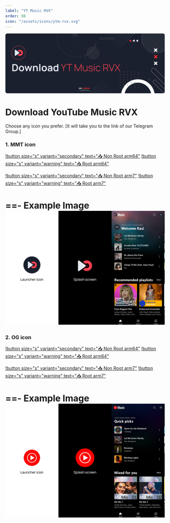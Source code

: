 ```yaml
---
label: "YT Music RVX"
order: 98
icon: "/assets/icons/ytm-rvx.svg"
---
```


![](/assets/cover/download-ytm-rvx-cover.png)

# Download YouTube Music RVX

Choose any icon you prefer. [It will take you to the link of our Telegram Group.]

### 1. MMT icon
[!button size="s" variant="secondary" text="📥 Non Root arm64"](https://t.me/ReVancedBuildMMT/120973) [!button size="s" variant="warning" text="📥 Root arm64"](https://github.com/kazimmt/RVX-MMT-module/releases/download/09-08/RVX-music-arm64-MMT.zip)

[!button size="s" variant="secondary" text="📥 Non Root arm7"](https://t.me/ReVancedBuildMMT/120974) [!button size="s" variant="warning" text="📥 Root arm7"](https://github.com/kazimmt/RVX-MMT-module/releases/download/09-08/RVX-music-arm7-MMT.zip)

==- Example Image
![](/assets/icon-difference/ytm-mmt.jpg)
===

### 2. OG icon
[!button size="s" variant="secondary" text="📥 Non Root arm64"](https://t.me/ReVancedBuildMMT/120979) [!button size="s" variant="warning" text="📥 Root arm64"](https://github.com/kazimmt/RVX-MMT-module/releases/download/09-08/RVX-music-arm64-OG.zip)

[!button size="s" variant="secondary" text="📥 Non Root arm7"](https://t.me/ReVancedBuildMMT/120980) [!button size="s" variant="warning" text="📥 Root arm7"](https://github.com/kazimmt/RVX-MMT-module/releases/download/09-08/RVX-music-arm7-OG.zip)

==- Example Image
![](/assets/icon-difference/ytm-og.jpg)
===
